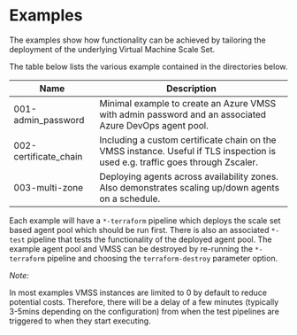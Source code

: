 # Examples

The examples show how functionality can be achieved by tailoring the deployment of the underlying Virtual Machine Scale Set.

The table below lists the various example contained in the directories below.

| Name                  | Description
|-----------------------|---------------------------------------------------------------------------------------------------------------------------------|
| 001-admin_password    | Minimal example to create an Azure VMSS with admin password and an associated Azure DevOps agent pool.                          |
| 002-certificate_chain | Including a custom certificate chain on the VMSS instance.  Useful if TLS inspection is used e.g. traffic goes through Zscaler. |
| 003-multi-zone        | Deploying agents across availability zones.  Also demonstrates scaling up/down agents on a schedule.                            |

Each example will have a `*-terraform` pipeline which deploys the scale set based agent pool which should be run first.
There is also an associated `*-test` pipeline that tests the functionality of the deployed agent pool.
The example agent pool and VMSS can be destroyed by re-running the `*-terraform` pipeline and choosing the `terraform-destroy` parameter option.

_Note:_

In most examples VMSS instances are limited to 0 by default to reduce potential costs.
Therefore, there will be a delay of a few minutes (typically 3-5mins depending on the configuration) from when the test pipelines are triggered to when they start executing.
